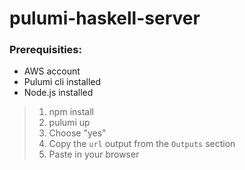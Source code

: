 # pulumi-haskell-server

### Prerequisities:
- AWS account 
- Pulumi cli installed
- Node.js installed

> 1. npm install
> 2. pulumi up
> 3. Choose "yes"
> 4. Copy the `url` output from the `Outputs` section
> 5. Paste in your browser
